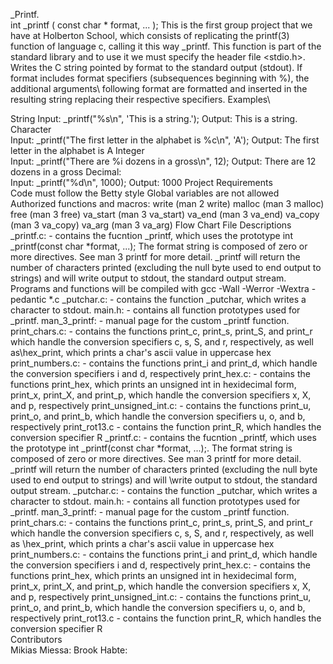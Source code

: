 _Printf.\
int _printf ( const char * format, ... );
This is the first group project that we have at Holberton School, which consists of replicating the printf(3) function of language c, calling it this way _printf.
This function is part of the standard library and to use it we must specify the header file <stdio.h>.
Writes the C string pointed by format to the standard output (stdout). If format includes format specifiers (subsequences beginning with %), the additional arguments\ following format are formatted and inserted in the resulting string replacing their respective specifiers.
Examples\

String
Input: _printf("%s\n", 'This is a string.');
Output: This is a string.
Character\
Input: _printf("The first letter in the alphabet is %c\n", 'A');
Output: The first letter in the alphabet is A
Integer\
Input: _printf("There are %i dozens in a gross\n", 12);
Output: There are 12 dozens in a gross
Decimal:\
Input: _printf("%d\n", 1000);
Output: 1000
Project Requirements\
Code must follow the Betty style
Global variables are not allowed
Authorized functions and macros:
write (man 2 write)
malloc (man 3 malloc)
free (man 3 free)
va_start (man 3 va_start)
va_end (man 3 va_end)
va_copy (man 3 va_copy)
va_arg (man 3 va_arg)
Flow Chart
File Descriptions
_printf.c: - contains the fucntion _printf, which uses the prototype
int _printf(const char *format, ...);
The format string is composed of zero or more directives. See man 3 printf for more detail. _printf will return the number of characters printed (excluding the null byte used to end output to strings) and will write output to stdout, the standard output stream.
Programs and functions will be compiled with gcc -Wall -Werror -Wextra -pedantic *.c
_putchar.c: - contains the function _putchar, which writes a character to stdout.
main.h: - contains all function prototypes used for _printf.
man_3_printf: - manual page for the custom _printf function.
print_chars.c: - contains the functions print_c, print_s, print_S, and print_r which handle the conversion specifiers c, s, S, and r, respectively, as well as\hex_print, which prints a char's ascii value in uppercase hex
print_numbers.c: - contains the functions print_i and print_d, which handle the conversion specifiers i and d, respectively
print_hex.c: - contains the functions print_hex, which prints an unsigned int in hexidecimal form, print_x, print_X, and print_p, which handle the conversion specifiers x, X, and p, respectively
print_unsigned_int.c: - contains the functions print_u, print_o, and print_b, which handle the conversion specifiers u, o, and b, respectively
print_rot13.c - contains the function print_R, which handles the conversion specifier R
_printf.c: - contains the fucntion _printf, which uses the prototype int _printf(const char *format, ...);. The format string is composed of zero or more directives. See man 3 printf for more detail. _printf will return the number of characters printed (excluding the null byte used to end output to strings) and will \write output to stdout, the standard output stream.
_putchar.c: - contains the function _putchar, which writes a character to stdout.
main.h: - contains all function prototypes used for _printf.
man_3_printf: - manual page for the custom _printf function.
print_chars.c: - contains the functions print_c, print_s, print_S, and print_r which handle the conversion specifiers c, s, S, and r, respectively, as well as \hex_print, which prints a char's ascii value in uppercase hex
print_numbers.c: - contains the functions print_i and print_d, which handle the conversion specifiers i and d, respectively
print_hex.c: - contains the functions print_hex, which prints an unsigned int in hexidecimal form, print_x, print_X, and print_p, which handle the conversion specifiers x, X, and p, respectively
print_unsigned_int.c: - contains the functions print_u, print_o, and print_b, which handle the conversion specifiers u, o, and b, respectively
print_rot13.c - contains the function print_R, which handles the conversion specifier R\
Contributors \
Mikias Miessa:
Brook Habte:
